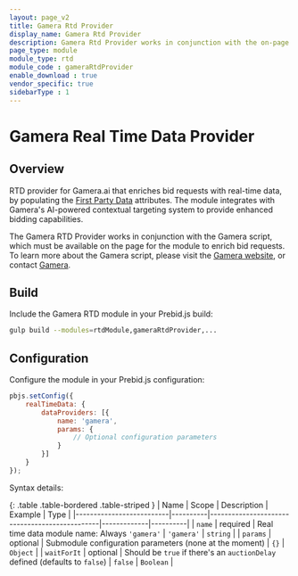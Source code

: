```yaml
---
layout: page_v2
title: Gamera Rtd Provider
display_name: Gamera Rtd Provider
description: Gamera Rtd Provider works in conjunction with the on-page Gamera script to enrich bid requests by adding First Party Data attributes.
page_type: module
module_type: rtd
module_code : gameraRtdProvider
enable_download : true
vendor_specific: true
sidebarType : 1
---
```


# Gamera Real Time Data Provider

## Overview

RTD provider for Gamera.ai that enriches bid requests with real-time data, by populating the [First Party Data](/features/firstPartyData.html) attributes.
The module integrates with Gamera's AI-powered contextual targeting system to provide enhanced bidding capabilities.

The Gamera RTD Provider works in conjunction with the Gamera script, which must be available on the page for the module to enrich bid requests. To learn more about the Gamera script, please visit the [Gamera website](https://gamera.ai/), or contact [Gamera](mailto:gareth@gamera.ai).

## Build

Include the Gamera RTD module in your Prebid.js build:

```bash
gulp build --modules=rtdModule,gameraRtdProvider,...
```

## Configuration

Configure the module in your Prebid.js configuration:

```javascript
pbjs.setConfig({
    realTimeData: {
        dataProviders: [{
            name: 'gamera',
            params: {
                // Optional configuration parameters
            }
        }]
    }
});
```

Syntax details:

{: .table .table-bordered .table-striped }
| Name                     | Scope    | Description                                   | Example     | Type     |
|--------------------------|----------|-----------------------------------------------|-------------|----------|
| `name`                   | required | Real time data module name: Always `'gamera'` | `'gamera'`  | `string` |
| `params`                 | optional | Submodule configuration parameters (none at the moment) | `{}`        | `Object` |
| `waitForIt`              | optional | Should be `true` if there's an `auctionDelay` defined (defaults to `false`) | `false` | `Boolean` |
